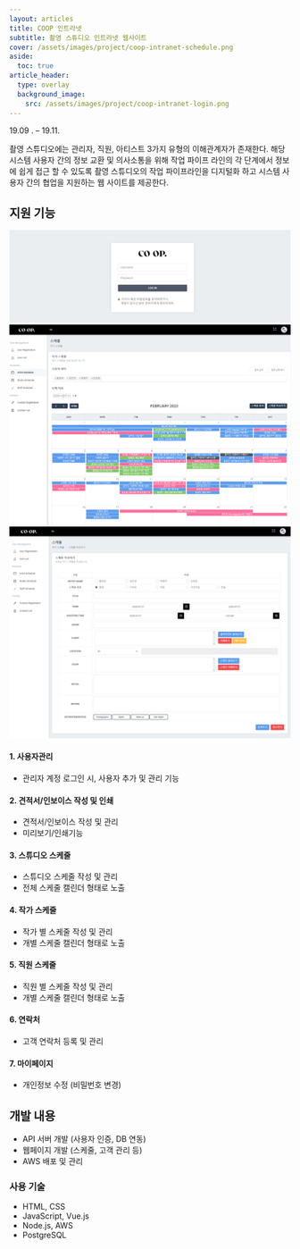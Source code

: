 ```yaml
---
layout: articles
title: COOP 인트라넷
subtitle: 촬영 스튜디오 인트라넷 웹사이트
cover: /assets/images/project/coop-intranet-schedule.png
aside:
  toc: true
article_header:
  type: overlay
  background_image:
    src: /assets/images/project/coop-intranet-login.png
---
```


<div class="article__content" markdown="1">

19.09 . –  19.11.

촬영 스튜디오에는 관리자, 직원, 아티스트 3가지 유형의 이해관계자가 존재한다. 해당 시스템 사용자 간의 정보 교환 및 의사소통을 위해 작업 파이프 라인의 각 단계에서 정보에 쉽게 접근 할 수 있도록 촬영 스튜디오의 작업 파이프라인을 디지털화 하고 시스템 사용자 간의 협업을 지원하는 웹 사이트를 제공한다.

## 지원 기능

![](/assets/images/project/coop-intranet-login.png)
![](/assets/images/project/coop-intranet-schedule.png)
![](/assets/images/project/coop-intranet-schedule-register.png)


#### 1. 사용자관리

- 관리자 계정 로그인 시, 사용자 추가 및 관리 기능

#### 2. 견적서/인보이스 작성 및 인쇄

- 견적서/인보이스 작성 및 관리
- 미리보기/인쇄기능

#### 3. 스튜디오 스케줄

- 스튜디오 스케줄 작성 및 관리
- 전체 스케줄 캘린더 형태로 노출
  
#### 4. 작가 스케줄

- 작가 별 스케줄 작성 및 관리
- 개별 스케줄 캘린더 형태로 노출
 
#### 5. 직원 스케줄
 
- 직원 별 스케줄 작성 및 관리
- 개별 스케줄 캘린더 형태로 노출

#### 6. 연락처

- 고객 연락처 등록 및 관리

#### 7. 마이페이지

- 개인정보 수정 (비밀번호 변경)

## 개발 내용

- API 서버 개발 (사용자 인증, DB 연동)
- 웹페이지 개발 (스케줄, 고객 관리 등)
- AWS 배포 및 관리

### 사용 기술

- HTML, CSS
- JavaScript, Vue.js
- Node.js, AWS
- PostgreSQL
